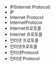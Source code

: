 - IP(Internet Protocol)
- IP
- Internet Protocol
- InternetProtocol
- Internet프로토콜
- Internet 프로토콜
- 인터넷 프로토콜
- 인터넷프로토콜
- 인터넷Protocol
- 인터넷 Protocol